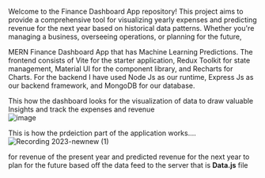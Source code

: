 Welcome to the Finance Dashboard App repository! This project aims to provide a comprehensive tool for visualizing yearly expenses and predicting revenue for the next year based on historical data patterns. Whether you're managing a business, overseeing operations, or planning for the future,

MERN Finance Dashboard App that has Machine Learning Predictions. The frontend consists of Vite for the starter application, Redux Toolkit for state management, Material UI for the component library, and Recharts for Charts. For the backend I have used Node Js as our runtime, Express Js as our backend framework, and MongoDB for our database.

This how the dashboard looks for the visualization of data to draw valuable Insights and track the expenses and revenue   
![image](https://github.com/KarthikGowdaRamakrishna/MERN-Finance-Dashboard-App-using-Machine-Learning-Typescript-React-Node-MUI/assets/144963620/39c63729-aac8-488c-90be-f80856f55089)

This is how the prdeiction part of the application works....
![Recording 2023-newnew (1)](https://github.com/KarthikGowdaRamakrishna/MERN-Finance-Dashboard-App-using-Machine-Learning-Typescript-React-Node-MUI/assets/144963620/163148fa-cc15-4ea6-9afe-a7c4fe25a755)

for revenue of the present year and predicted revenue for the next year to plan for the future 
based off the data feed to the server that is **Data.js** file 
